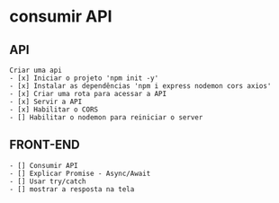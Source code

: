 # consumir API

## API
    Criar uma api
    - [x] Iniciar o projeto 'npm init -y'
    - [x] Instalar as dependências 'npm i express nodemon cors axios'
    - [x] Criar uma rota para acessar a API
    - [x] Servir a API
    - [x] Habilitar o CORS
    - [] Habilitar o nodemon para reiniciar o server

## FRONT-END
    - [] Consumir API
    - [] Explicar Promise - Async/Await
    - [] Usar try/catch
    - [] mostrar a resposta na tela